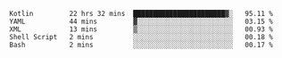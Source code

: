 <!--START_SECTION:waka-->
```text
Kotlin         22 hrs 32 mins  ███████████████████████▓░   95.11 % 
YAML           44 mins         ▓░░░░░░░░░░░░░░░░░░░░░░░░   03.15 % 
XML            13 mins         ▒░░░░░░░░░░░░░░░░░░░░░░░░   00.93 % 
Shell Script   2 mins          ░░░░░░░░░░░░░░░░░░░░░░░░░   00.18 % 
Bash           2 mins          ░░░░░░░░░░░░░░░░░░░░░░░░░   00.17 % 
```
<!--END_SECTION:waka-->
